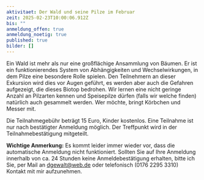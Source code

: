 ```yaml
---
aktivitaet: Der Wald und seine Pilze im Februar
zeit: 2025-02-23T10:00:06.912Z
bis: ""
anmeldung_offen: true
anmeldung_noetig: true
published: true
bilder: []
---
```

Ein Wald ist mehr als nur eine großflächige Ansammlung von Bäumen. Er ist ein funktionierendes System von Abhängigkeiten und Wechselwirkungen, in dem Pilze eine besondere Rolle spielen. Den Teilnehmern an dieser Exkursion wird dies vor Augen geführt, es werden aber auch die Gefahren aufgezeigt, die dieses Biotop bedrohen. Wir lernen eine nicht geringe Anzahl an Pilzarten kennen und Speisepilze dürfen (falls wir welche finden) natürlich auch gesammelt werden. Wer möchte, bringt Körbchen und Messer mit.

Die Teilnahmegebühr beträgt 15 Euro, Kinder kostenlos. Eine Teilnahme ist nur nach bestätigter Anmeldung möglich. Der Treffpunkt wird in der Teilnahmebestätigung mitgeteilt.

**Wichtige Anmerkung:** Es kommt leider immer wieder vor, dass die automatische Anmeldung nicht funktioniert. Sollten Sie auf Ihre Anmeldung innerhalb von ca. 24 Stunden keine Anmeldebestätigung erhalten, bitte ich Sie, per Mail an dgewalt@web.de oder telefonisch (0176 2295 3310) Kontakt mit mir aufzunehmen.